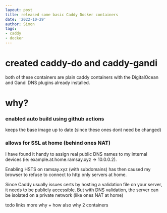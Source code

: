 ```yaml
---
layout: post
title: released some basic Caddy Docker containers
date: '2022-10-29'
author: Simon
tags:
- caddy
- docker
---
```



# created caddy-do and caddy-gandi

both of these containers are plain caddy containers with the DigitalOcean and Gandi DNS plugins already installed.

# why?
### enabled auto build using github actions
keeps the base image up to date (since these ones dont need be changed)

### allows for SSL at home (behind ones NAT)
I have found it handy to assign real public DNS names to my internal devices (ie: example.at.home.ramsay.xyz -> 10.0.0.2). 

Enabling HSTS on ramsay.xyz (with subdomains) has then caused my browser to refuse to connect to http only servers at home.

Since Caddy usually issues certs by hosting a validation file on your server, it needs to be publicly accessible. But with DNS validation, the server can be isolated on a private network (like ones NAT at home)

todo
links
more why + how
also why 2 containers
